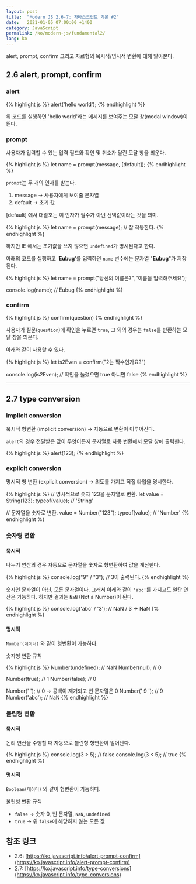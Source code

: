 ```yaml
---
layout: post
title:  "Modern JS 2.6-7: 자바스크립트 기본 #2"
date:   2021-01-05 07:00:00 +1400
category: JavaScript
permalink: /ko/modern-js/fundamental2/
lang: ko
---
```


alert, prompt, confirm 그리고 자료형의 묵시적/명시적 변환에 대해 알아본다.

## 2.6 alert, prompt, confirm

### alert

{% highlight js %}
alert('hello world');
{% endhighlight %}

위 코드를 실행하면 'hello world'라는 메세지를 보여주는 모달 창(modal window)이 뜬다.

### prompt

사용자가 입력할 수 있는 입력 필드와 확인 및 취소가 달린 모달 창을 띄운다.

{% highlight js %}
let name = prompt(message, [default]);
{% endhighlight %}

`prompt`는 두 개의 인자를 받는다. 

1. message → 사용자에게 보여줄 문자열
2. default → 초기 값

[default] 에서 대괄호는 이 인자가 필수가 아닌 선택값이라는 것을 의미.

{% highlight js %}
let name = prompt(message); // 잘 작동한다.
{% endhighlight %}

하지만 IE 에서는 초기값을 쓰지 않으면 `undefined`가 명시된다고 한다.

아래의 코드를 실행하고 '**Eubug**'를 입력하면 `name` 변수에는 문자열 "**Eubug**"가 저장된다.

{% highlight js %}
let name = prompt("당신의 이름은?", '이름을 입력해주세요');

console.log(name); // Eubug
{% endhighlight %}

### confirm

{% highlight js %}
confirm(question)
{% endhighlight %}

사용자가 질문(`question`)에 확인을 누르면 `true`, 그 외의 경우는 `false`를 반환하는 모달 창을 띄운다.

아래와 같이 사용할 수 있다.

{% highlight js %}
let is2Even = confirm("2는 짝수인가요?")

console.log(is2Even); // 확인을 눌렀으면 true 아니면 false
{% endhighlight %}

---

## 2.7 type conversion

### implicit conversion

묵시적 형변환 (implicit conversion) → 자동으로 변환이 이루어진다.

`alert`의 경우 전달받은 값이 무엇이든지 문자열로 자동 변환해서 모달 창에 출력한다.

{% highlight js %}
alert(123);
{% endhighlight %}

### explicit conversion

명시적 형 변환 (explicit conversion) → 의도를 가지고 직접 타입을 명시한다.

{% highlight js %}
// 명시적으로 숫자 123을 문자열로 변환.
let value = String(123);
typeof(value); // 'String'

// 문자열을 숫자로 변환.
value = Number("123");
typeof(value); // 'Number'
{% endhighlight %}

### 숫자형 변환

#### 묵시적

나누기 연산의 경우 자동으로 문자열을 숫자로 형변환하여 값을 계산한다.

{% highlight js %}
console.log("9" / "3"); // 3이 출력된다.
{% endhighlight %}

숫자인 문자열이 아닌, 모든 문자열이다. 그래서 아래와 같이 `'abc'`를 가지고도 일단 연산은 가능하다. 하지만 결과는 `NaN` (Not a Number)이 된다.

{% highlight js %}
console.log('abc' / '3'); // NaN / 3 -> NaN
{% endhighlight %}

#### 명시적

`Number(데이터)` 와 같이 형변환이 가능하다.

숫자형 변환 규칙

{% highlight js %}
Number(undefined); // NaN
Number(null);      // 0

Number(true);      // 1
Number(false);     // 0

Number('   ');     // 0 -> 공백이 제거되고 빈 문자열은 0
Number('  9 ');    // 9
Number('abc');     // NaN
{% endhighlight %}

### 불린형 변환

#### 묵시적

논리 연산을 수행할 때 자동으로 불린형 형변환이 일어난다.

{% highlight js %}
console.log(3 > 5);  // false
console.log(3 < 5);  // true
{% endhighlight %}

#### 명시적

`Boolean(데이터)` 와 같이 형변환이 가능하다.

불린형 변환 규칙

- `false` → 숫자 0, 빈 문자열, `NaN`, `undefined`
- `true` → 위 `false`에 해당하지 않는 모든 값

## 참조 링크
- 2.6: [https://ko.javascript.info/alert-prompt-confirm](https://ko.javascript.info/alert-prompt-confirm)
- 2.7: [https://ko.javascript.info/type-conversions](https://ko.javascript.info/type-conversions)
